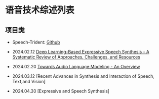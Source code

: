 # 语音技术综述列表

## 项目类

- Speech-Trident: [Github](https://github.com/ga642381/speech-trident)

- 2024.02.12 [Deep Learning-Based Expressive Speech Synthesis - A Systematic Review of Approaches, Challenges, and Resources](2024.02.12_DL-Based_Expressive_Speech_Synthesis_34P/DL-Based_Expressive_Speech_Synthesis.md)
- 2024.02.20 [Towards Audio Language Modeling - An Overview](2024.02.20_Towards_Audio_Language_Modeling_5P/Towards_Audio_Language_Modeling__An_Overview.md)
- 2024.03.12 [Recent Advances in Synthesis and Interaction of Speech, Text,and Vision]
- 2024.04.30 [Expressive and Speech Synthesis]